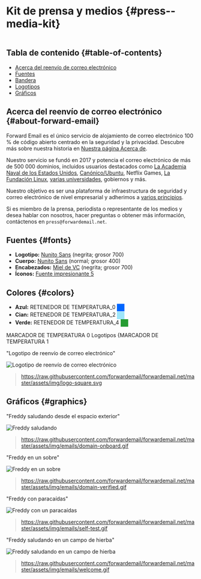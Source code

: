# Kit de prensa y medios {#press--media-kit}

<img loading="lazy" src="/img/articles/press.webp" alt="" class="rounded-lg" />

## Tabla de contenido {#table-of-contents}

* [Acerca del reenvío de correo electrónico](#about-forward-email)
* [Fuentes](#fonts)
* [Bandera](#colors)
* [Logotipos](#logos)
* [Gráficos](#graphics)

## Acerca del reenvío de correo electrónico {#about-forward-email}

Forward Email es el único servicio de alojamiento de correo electrónico 100 % de código abierto centrado en la seguridad y la privacidad. Descubre más sobre nuestra historia en [Nuestra página Acerca de](/about).

Nuestro servicio se fundó en 2017 y potencia el correo electrónico de más de 500 000 dominios, incluidos usuarios destacados como [La Academia Naval de los Estados Unidos](/blog/docs/federal-government-email-service-section-889-compliant), [Canónico/Ubuntu](/blog/docs/canonical-ubuntu-email-enterprise-case-study), Netflix Games, [La Fundación Linux](/blog/docs/linux-foundation-email-enterprise-case-study), [varias universidades](/blog/docs/alumni-email-forwarding-university-case-study), gobiernos y más.

Nuestro objetivo es ser una plataforma de infraestructura de seguridad y correo electrónico de nivel empresarial y adherimos a [varios principios](https://forwardemail.net/blog/docs/best-quantum-safe-encrypted-email-service#principles).

Si es miembro de la prensa, periodista o representante de los medios y desea hablar con nosotros, hacer preguntas o obtener más información, contáctenos en `press@forwardemail.net`.

## Fuentes {#fonts}

* **Logotipo:** [Nunito Sans](https://fonts.google.com/specimen/Nunito+Sans) (negrita; grosor 700)
* **Cuerpo:** [Nunito Sans](https://fonts.google.com/specimen/Nunito+Sans) (normal; grosor 400)
* **Encabezados:** [Miel de VC](https://verycoolstudio.com/typefaces/honey) (negrita; grosor 700)
* **Íconos:** [Fuente impresionante 5](https://fontawesome.com/)

## Colores {#colors}

* **Azul:** RETENEDOR DE TEMPERATURA_0 <span style="vertical-align:middle;display:inline-block;padding:10px;background:#0066FF;"></span>
* **Cian:** RETENEDOR DE TEMPERATURA_2 <span style="vertical-align:middle;display:inline-block;padding:10px;background:#9DE5F9;"></span>
* **Verde:** RETENEDOR DE TEMPERATURA_4 <span style="vertical-align:middle;display:inline-block;padding:10px;background:#269C32;"></span>

MARCADOR DE TEMPERATURA 0 Logotipos {MARCADOR DE TEMPERATURA 1

"Logotipo de reenvío de correo electrónico"

![Logotipo de reenvío de correo electrónico](https://raw.githubusercontent.com/forwardemail/forwardemail.net/master/assets/img/logo-square.svg)

> <https://raw.githubusercontent.com/forwardemail/forwardemail.net/master/assets/img/logo-square.svg>

## Gráficos {#graphics}

"Freddy saludando desde el espacio exterior"

![Freddy saludando](https://raw.githubusercontent.com/forwardemail/forwardemail.net/master/assets/img/emails/domain-onboard.gif)

> <https://raw.githubusercontent.com/forwardemail/forwardemail.net/master/assets/img/emails/domain-onboard.gif>

"Freddy en un sobre"

![Freddy en un sobre](https://raw.githubusercontent.com/forwardemail/forwardemail.net/master/assets/img/emails/domain-verified.gif)

> <https://raw.githubusercontent.com/forwardemail/forwardemail.net/master/assets/img/emails/domain-verified.gif>

"Freddy con paracaídas"

![Freddy con un paracaídas](https://raw.githubusercontent.com/forwardemail/forwardemail.net/master/assets/img/emails/self-test.gif)

> <https://raw.githubusercontent.com/forwardemail/forwardemail.net/master/assets/img/emails/self-test.gif>

"Freddy saludando en un campo de hierba"

![Freddy saludando en un campo de hierba](https://raw.githubusercontent.com/forwardemail/forwardemail.net/master/assets/img/emails/welcome.gif)

> <https://raw.githubusercontent.com/forwardemail/forwardemail.net/master/assets/img/emails/welcome.gif>